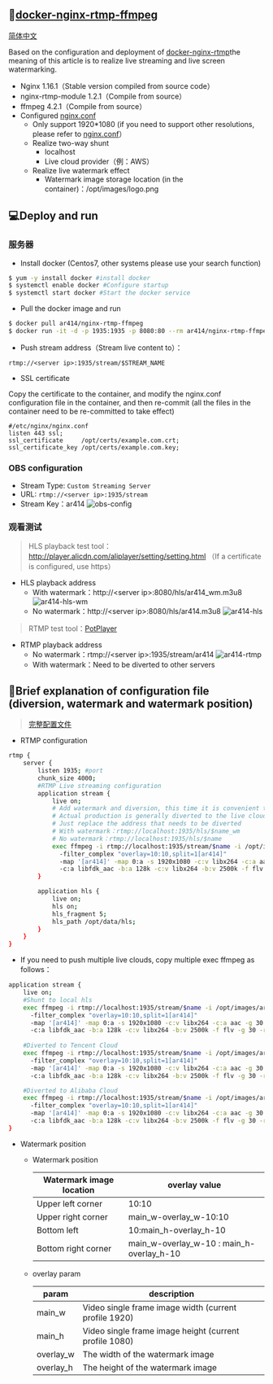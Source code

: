## :whale:[docker-nginx-rtmp-ffmpeg](https://hub.docker.com/repository/docker/ar414/nginx-rtmp-ffmpeg)  
[简体中文](./CN-README.md)      

Based on the configuration and deployment of [docker-nginx-rtmp](https://github.com/alfg/docker-nginx-rtmp)the meaning of this article is to realize live streaming and live screen watermarking.
* Nginx 1.16.1（Stable version compiled from source code）
* nginx-rtmp-module 1.2.1（Compile from source）
* ffmpeg 4.2.1（Compile from source）
* Configured [nginx.conf](https://github.com/ar414-com/nginx-rtmp-ffmpeg-conf/blob/master/nginx.conf)
    * Only support 1920*1080 (if you need to support other resolutions, please refer to [nginx.conf](https://github.com/alfg/docker-nginx-rtmp/blob/master/nginx.conf)）
    * Realize two-way shunt
        * localhost
        * Live cloud provider（例：AWS）
    * Realize live watermark effect
        * Watermark image storage location (in the container)：/opt/images/logo.png

## :computer:Deploy and run
### 服务器
* Install docker (Centos7, other systems please use your search function)
```bash
$ yum -y install docker #install docker
$ systemctl enable docker #Configure startup
$ systemctl start docker #Start the docker service
```
* Pull the docker image and run
```bash
$ docker pull ar414/nginx-rtmp-ffmpeg
$ docker run -it -d -p 1935:1935 -p 8080:80 --rm ar414/nginx-rtmp-ffmpeg
```
* Push stream address（Stream live content to）：
```
rtmp://<server ip>:1935/stream/$STREAM_NAME
```
* SSL certificate

Copy the certificate to the container, and modify the nginx.conf configuration file in the container, and then re-commit (all the files in the container need to be re-committed to take effect)
```
#/etc/nginx/nginx.conf
listen 443 ssl;
ssl_certificate     /opt/certs/example.com.crt;
ssl_certificate_key /opt/certs/example.com.key;
```

### OBS configuration
* Stream Type: `Custom Streaming Server`
* URL: `rtmp://<server ip>:1935/stream`
* Stream Key：ar414
![obs-config](https://cdn.ar414.com/obs-config.png)

### 观看测试
> HLS playback test tool：http://player.alicdn.com/aliplayer/setting/setting.html （If a certificate is configured, use https）

* HLS playback address
    * With watermark：http://\<server ip>:8080/hls/ar414_wm.m3u8
    ![ar414-hls-wm](https://cdn.ar414.com/ar414-hls-wm.png)
    * No watermark：http://\<server ip>:8080/hls/ar414.m3u8
    ![ar414-hls](https://cdn.ar414.com/ar414-hls.png)
    
> RTMP test tool：[PotPlayer](https://daumpotplayer.com/download/)

* RTMP playback address
    * No watermark：rtmp://\<server ip>:1935/stream/ar414
    ![ar414-rtmp](https://cdn.ar414.com/ar414-rtmp.png)
    * With watermark：Need to be diverted to other servers
    
## :page_facing_up:Brief explanation of configuration file (diversion, watermark and watermark position)
> [完整配置文件](https://github.com/ar414-com/nginx-rtmp-ffmpeg-conf/blob/master/nginx.conf)

* RTMP configuration
```bash
rtmp {
    server {
        listen 1935; #port
        chunk_size 4000;
        #RTMP Live streaming configuration
        application stream {
            live on;
            # Add watermark and diversion, this time it is convenient to test diversion directly to the current server hls
            # Actual production is generally diverted to the live cloud（AWS）
            # Just replace the address that needs to be diverted
            # With watermark：rtmp://localhost:1935/hls/$name_wm
            # No watermark：rtmp://localhost:1935/hls/$name
            exec ffmpeg -i rtmp://localhost:1935/stream/$name -i /opt/images/ar414.png
              -filter_complex "overlay=10:10,split=1[ar414]"
              -map '[ar414]' -map 0:a -s 1920x1080 -c:v libx264 -c:a aac -g 30 -r 30 -tune zerolatency -preset veryfast -crf 23 -f flv rtmp://localhost:1935/hls/$name_wm
              -c:a libfdk_aac -b:a 128k -c:v libx264 -b:v 2500k -f flv -g 30 -r 30 -s 1920x1080 -preset superfast -profile:v baseline rtmp://localhost:1935/hls/$name;
        }

        application hls {
            live on;
            hls on;
            hls_fragment 5;
            hls_path /opt/data/hls;
        }
    }
}
```
* If you need to push multiple live clouds, copy multiple exec ffmpeg as follows：
```bash
application stream {
    live on;
    #Shunt to local hls           
    exec ffmpeg -i rtmp://localhost:1935/stream/$name -i /opt/images/ar414.png
      -filter_complex "overlay=10:10,split=1[ar414]"
      -map '[ar414]' -map 0:a -s 1920x1080 -c:v libx264 -c:a aac -g 30 -r 30 -tune zerolatency -preset veryfast -crf 23 -f flv rtmp://localhost:1935/hls/$name_wm
      -c:a libfdk_aac -b:a 128k -c:v libx264 -b:v 2500k -f flv -g 30 -r 30 -s 1920x1080 -preset superfast -profile:v baseline rtmp://localhost:1935/hls/$name;
    
    #Diverted to Tencent Cloud
    exec ffmpeg -i rtmp://localhost:1935/stream/$name -i /opt/images/ar414.png
      -filter_complex "overlay=10:10,split=1[ar414]"
      -map '[ar414]' -map 0:a -s 1920x1080 -c:v libx264 -c:a aac -g 30 -r 30 -tune zerolatency -preset veryfast -crf 23 -f flv rtmp://live-push.tencent.com/stream/$name_wm
      -c:a libfdk_aac -b:a 128k -c:v libx264 -b:v 2500k -f flv -g 30 -r 30 -s 1920x1080 -preset superfast -profile:v baseline rtmp://live-push.tencent.com/stream/$name;

    #Diverted to Alibaba Cloud
    exec ffmpeg -i rtmp://localhost:1935/stream/$name -i /opt/images/ar414.png
      -filter_complex "overlay=10:10,split=1[ar414]"
      -map '[ar414]' -map 0:a -s 1920x1080 -c:v libx264 -c:a aac -g 30 -r 30 -tune zerolatency -preset veryfast -crf 23 -f flv rtmp://live-push.aliyun.com/stream/$name_wm
      -c:a libfdk_aac -b:a 128k -c:v libx264 -b:v 2500k -f flv -g 30 -r 30 -s 1920x1080 -preset superfast -profile:v baseline rtmp://live-push.aliyun.com/stream/$name;
}
```  

* Watermark position
    * Watermark position
    
        |  Watermark image location   | overlay value  |
        |  ----   | ----  |
        | Upper left corner  | 10:10 |
        | Upper right corner  | main_w-overlay_w-10:10 |
        | Bottom left  | 10:main_h-overlay_h-10 |
        | Bottom right corner  | main_w-overlay_w-10 : main_h-overlay_h-10 |
    * overlay param
    
        |  param   | description  |
        |  ----   | ----  |
        | main_w  | Video single frame image width (current profile 1920) |
        | main_h  | Video single frame image height (current profile 1080) |
        | overlay_w  | The width of the watermark image |
        | overlay_h  | The height of the watermark image |     
